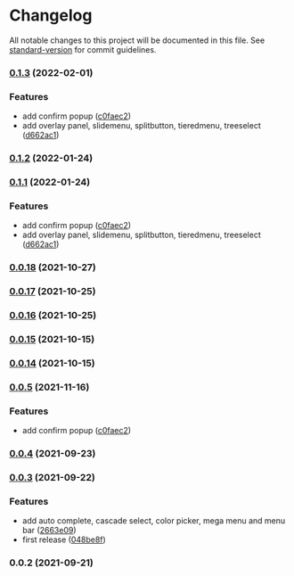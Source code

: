 # Changelog

All notable changes to this project will be documented in this file. See [standard-version](https://github.com/conventional-changelog/standard-version) for commit guidelines.

### [0.1.3](https://github.com/Das-CPA/primeng-shadowdom-directives/compare/v0.0.4...v0.1.3) (2022-02-01)


### Features

* add confirm popup ([c0faec2](https://github.com/Das-CPA/primeng-shadowdom-directives/commit/c0faec29b49b109619e1be0f8d5ff2ea8e80b433))
* add overlay panel, slidemenu, splitbutton, tieredmenu, treeselect ([d662ac1](https://github.com/Das-CPA/primeng-shadowdom-directives/commit/d662ac15c1248e311ab80539e229f811261d1b72))

### [0.1.2](https://github.com/Das-CPA/primeng-shadowdom-directives/compare/v0.1.1...v0.1.2) (2022-01-24)

### [0.1.1](https://github.com/Das-CPA/primeng-shadowdom-directives/compare/v0.0.4...v0.1.1) (2022-01-24)


### Features

* add confirm popup ([c0faec2](https://github.com/Das-CPA/primeng-shadowdom-directives/commit/c0faec29b49b109619e1be0f8d5ff2ea8e80b433))
* add overlay panel, slidemenu, splitbutton, tieredmenu, treeselect ([d662ac1](https://github.com/Das-CPA/primeng-shadowdom-directives/commit/d662ac15c1248e311ab80539e229f811261d1b72))

### [0.0.18](https://github.com/Das-CPA/primeng-shadowdom-directives/compare/v0.0.17...v0.0.18) (2021-10-27)

### [0.0.17](https://github.com/Das-CPA/primeng-shadowdom-directives/compare/v0.0.16...v0.0.17) (2021-10-25)

### [0.0.16](https://github.com/Das-CPA/primeng-shadowdom-directives/compare/v0.0.15...v0.0.16) (2021-10-25)

### [0.0.15](https://github.com/Das-CPA/primeng-shadowdom-directives/compare/v0.0.14...v0.0.15) (2021-10-15)

### [0.0.14](https://github.com/Das-CPA/primeng-shadowdom-directives/compare/v0.0.4...v0.0.14) (2021-10-15)
### [0.0.5](https://github.com/maitrungduc1410/primeng-shadowdom-directives/compare/v0.0.4...v0.0.5) (2021-11-16)


### Features

* add confirm popup ([c0faec2](https://github.com/maitrungduc1410/primeng-shadowdom-directives/commit/c0faec29b49b109619e1be0f8d5ff2ea8e80b433))

### [0.0.4](https://github.com/maitrungduc1410/primeng-shadowdom-directives/compare/v0.0.3...v0.0.4) (2021-09-23)

### [0.0.3](https://github.com/maitrungduc1410/primeng-shadowdom-directives/compare/v0.0.2...v0.0.3) (2021-09-22)


### Features

* add auto complete, cascade select, color picker, mega menu and menu bar ([2663e09](https://github.com/maitrungduc1410/primeng-shadowdom-directives/commit/2663e0943ccdc9aee5c8861f3beea5234cd72e1e))
* first release ([048be8f](https://github.com/maitrungduc1410/primeng-shadowdom-directives/commit/048be8fb58e74e8191cf55fd8ec78c09ea64baae))

### 0.0.2 (2021-09-21)
